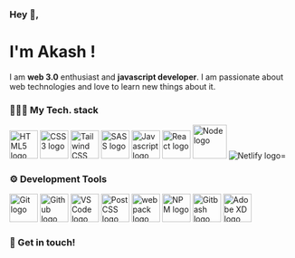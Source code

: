 ### Hey 👋, 
# I'm Akash !

I am **web 3.0** enthusiast and **javascript developer**. I am passionate about web technologies and love to learn new things about it.

### 👩🏻‍💻 My Tech. stack

<img alt="HTML5 logo" width="50px"  src="https://img.icons8.com/color/344/html-5--v1.png">
<img alt="CSS3 logo" width="50px" src="https://img.icons8.com/color/452/css3.png">
<img alt="Tailwind CSS" width="50px" src="https://upload.wikimedia.org/wikipedia/commons/thumb/d/d5/Tailwind_CSS_Logo.svg/2048px-Tailwind_CSS_Logo.svg.png">
<img alt="SASS logo" width="50px" src="https://img.icons8.com/color/344/sass.png">
<img alt="Javascript logo" width="50px" src="https://img.icons8.com/color/344/javascript--v1.png">
<img alt="React logo" width="50px" src="https://encrypted-tbn0.gstatic.com/images?q=tbn:ANd9GcQ5sfZORSHIqvqMrviTOvNUfz5KPp4zdbnVuamgVje_bW5xRr8IAqMoYBYCmCKL5GmBntA&usqp=CAU" >
<img alt="Node logo" width="60px" src="https://www.pinclipart.com/picdir/middle/102-1024697_related-wallpapers-node-js-logo-png-clipart.png"> 
<img alt="Netlify logo="50px" src="https://pbs.twimg.com/profile_images/1413544188411482112/61xGHyIi_400x400.jpg">

### ⚙ Development Tools

<img alt="Git logo" width="50px" src="https://iconape.com/wp-content/png_logo_vector/git-icon.png">
<img alt="Github logo" width="50px" src="https://img.favpng.com/22/23/23/social-media-github-computer-icons-logo-png-favpng-ari7E0gHBmTSMg57C3wKYxCMb.jpg">
<img alt="VS Code logo" width="50px" src="https://yt3.ggpht.com/_q52i8bUAEvcb7JR4e-eNTv23y2A_wg5sCz0NC0GrGtcw1CRMWJSOPVHUDh_bngD0q4gMvVeoA=s900-c-k-c0x00ffffff-no-rj">
<img alt="PostCSS logo" width="50px" src="https://upload.wikimedia.org/wikipedia/commons/thumb/b/bc/PostCSS_Logo.svg/790px-PostCSS_Logo.svg.png">
<img alt="webpack logo" width="50px" src=https://webpack.js.org/icon-pwa-512x512.d3dae4189855b3a72ff9.png">
<img alt="NPM logo" width=50px" src="https://upload.wikimedia.org/wikipedia/commons/thumb/d/db/Npm-logo.svg/1280px-Npm-logo.svg.png" />
<img alt="Gitbash logo" width="50px" src="https://seeklogo.com/images/G/git-bash-logo-B6475E8359-seeklogo.com.png" />
<img alt="Adobe XD logo" width="50px" src="https://upload.wikimedia.org/wikipedia/commons/thumb/b/bc/PostCSS_Logo.svg/790px-PostCSS_Logo.svg.png" />
  
### 💌 Get in touch!
